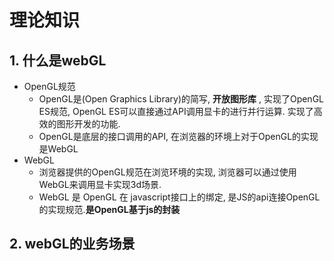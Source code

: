# 理论知识

## 1. 什么是webGL

* OpenGL规范
  * OpenGL是(Open Graphics Library)的简写, **开放图形库** , 实现了OpenGL ES规范, OpenGL ES可以直接通过API调用显卡的进行并行运算. 实现了高效的图形开发的功能.
  * OpenGL是底层的接口调用的API, 在浏览器的环境上对于OpenGL的实现是WebGL
* WebGL
  * 浏览器提供的OpenGL规范在浏览环境的实现, 浏览器可以通过使用WebGL来调用显卡实现3d场景. 
  * WebGL 是 OpenGL 在 javascript接口上的绑定, 是JS的api连接OpenGL的实现规范.**是OpenGL基于js的封装**

## 2. webGL的业务场景

